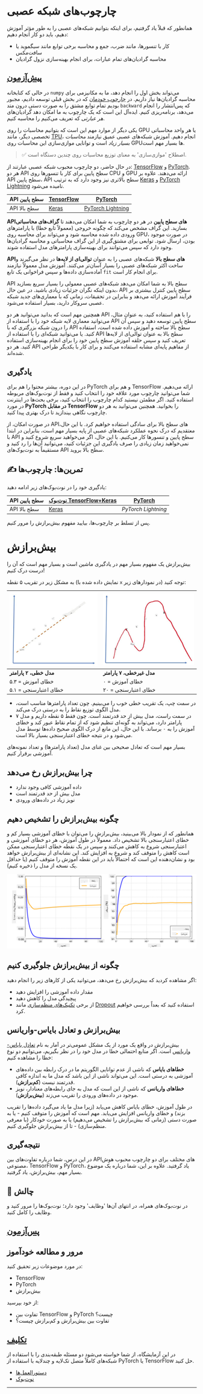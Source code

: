 <!--
CO_OP_TRANSLATOR_METADATA:
{
  "original_hash": "ddd216f558a255260a9374008002c971",
  "translation_date": "2025-09-23T12:33:04+00:00",
  "source_file": "lessons/3-NeuralNetworks/05-Frameworks/README.md",
  "language_code": "fa"
}
-->
# چارچوب‌های شبکه عصبی

همانطور که قبلاً یاد گرفتیم، برای اینکه بتوانیم شبکه‌های عصبی را به طور مؤثر آموزش دهیم، باید دو کار انجام دهیم:

* کار با تنسورها، مانند ضرب، جمع و محاسبه برخی توابع مانند سیگموید یا سافت‌مکس  
* محاسبه گرادیان‌های تمام عبارات، برای انجام بهینه‌سازی نزول گرادیان  

## [پیش‌آزمون](https://ff-quizzes.netlify.app/en/ai/quiz/9)

در حالی که کتابخانه `numpy` می‌تواند بخش اول را انجام دهد، ما به مکانیزمی برای محاسبه گرادیان‌ها نیاز داریم. در [چارچوب خودمان](../04-OwnFramework/OwnFramework.ipynb) که در بخش قبلی توسعه دادیم، مجبور بودیم تمام توابع مشتق را به صورت دستی درون متد `backward` که پس‌انتشار را انجام می‌دهد، برنامه‌ریزی کنیم. ایده‌آل این است که یک چارچوب به ما امکان دهد گرادیان‌های *هر عبارتی* که تعریف می‌کنیم را محاسبه کنیم.

یکی دیگر از موارد مهم این است که بتوانیم محاسبات را روی GPU یا هر واحد محاسباتی تخصصی دیگر، مانند [TPU](https://en.wikipedia.org/wiki/Tensor_Processing_Unit)، انجام دهیم. آموزش شبکه‌های عصبی عمیق نیازمند *محاسبات بسیار زیاد* است و توانایی موازی‌سازی این محاسبات روی GPU‌ها بسیار مهم است.

> ✅ اصطلاح 'موازی‌سازی' به معنای توزیع محاسبات روی چندین دستگاه است.

در حال حاضر، دو چارچوب محبوب شبکه عصبی عبارتند از: [TensorFlow](http://TensorFlow.org) و [PyTorch](https://pytorch.org/). هر دو API سطح پایین برای کار با تنسورها روی CPU و GPU ارائه می‌دهند. علاوه بر API سطح پایین، API سطح بالاتری نیز وجود دارد که به ترتیب [Keras](https://keras.io/) و [PyTorch Lightning](https://pytorchlightning.ai/) نامیده می‌شود.

API سطح پایین | [TensorFlow](http://TensorFlow.org) | [PyTorch](https://pytorch.org/)  
--------------|-------------------------------------|--------------------------------  
API سطح بالا | [Keras](https://keras.io/) | [PyTorch Lightning](https://pytorchlightning.ai/)  

**API‌های سطح پایین** در هر دو چارچوب به شما امکان می‌دهند تا **گراف‌های محاسباتی** بسازید. این گراف مشخص می‌کند که چگونه خروجی (معمولاً تابع خطا) با پارامترهای ورودی داده شده محاسبه شود و می‌تواند برای محاسبه روی GPU، در صورت موجود بودن، ارسال شود. توابعی برای مشتق‌گیری از این گراف محاسباتی و محاسبه گرادیان‌ها وجود دارد که سپس می‌توانند برای بهینه‌سازی پارامترهای مدل استفاده شوند.

**API‌های سطح بالا** شبکه‌های عصبی را به عنوان **توالی‌ای از لایه‌ها** در نظر می‌گیرند و ساخت اکثر شبکه‌های عصبی را بسیار آسان‌تر می‌کنند. آموزش مدل معمولاً نیازمند آماده‌سازی داده‌ها و سپس فراخوانی یک تابع `fit` برای انجام کار است.

API سطح بالا به شما امکان می‌دهد شبکه‌های عصبی معمولی را بسیار سریع بسازید بدون اینکه نگران جزئیات زیادی باشید. در عین حال، API سطح پایین کنترل بیشتری بر فرآیند آموزش ارائه می‌دهد و بنابراین در تحقیقات، زمانی که با معماری‌های جدید شبکه عصبی سروکار دارید، بسیار استفاده می‌شود.

همچنین مهم است که بدانید می‌توانید هر دو API را با هم استفاده کنید، به عنوان مثال، می‌توانید معماری لایه شبکه خود را با استفاده از API سطح پایین توسعه دهید و سپس آن را درون شبکه بزرگتری که با API سطح بالا ساخته و آموزش داده شده است، استفاده کنید. یا می‌توانید شبکه‌ای را با استفاده از API سطح بالا به عنوان توالی‌ای از لایه‌ها تعریف کنید و سپس حلقه آموزش سطح پایین خود را برای انجام بهینه‌سازی استفاده کنید. هر دو API از مفاهیم پایه‌ای مشابه استفاده می‌کنند و برای کار با یکدیگر طراحی شده‌اند.

## یادگیری

در این دوره، بیشتر محتوا را هم برای PyTorch و هم برای TensorFlow ارائه می‌دهیم. شما می‌توانید چارچوب مورد علاقه خود را انتخاب کنید و فقط از نوت‌بوک‌های مربوطه استفاده کنید. اگر مطمئن نیستید کدام چارچوب را انتخاب کنید، برخی بحث‌ها در اینترنت در مورد **PyTorch در مقابل TensorFlow** را بخوانید. همچنین می‌توانید به هر دو چارچوب نگاهی بیندازید تا درک بهتری پیدا کنید.

در صورت امکان، از API‌های سطح بالا برای سادگی استفاده خواهیم کرد. با این حال، معتقدیم که درک نحوه عملکرد شبکه‌های عصبی از پایه بسیار مهم است، بنابراین در ابتدا با API سطح پایین و تنسورها کار می‌کنیم. با این حال، اگر می‌خواهید سریع شروع کنید و نمی‌خواهید زمان زیادی را صرف یادگیری این جزئیات کنید، می‌توانید آن‌ها را رد کنید و مستقیماً به نوت‌بوک‌های API سطح بالا بروید.

## ✍️ تمرین‌ها: چارچوب‌ها

یادگیری خود را در نوت‌بوک‌های زیر ادامه دهید:

API سطح پایین | [نوت‌بوک TensorFlow+Keras](IntroKerasTF.ipynb) | [PyTorch](IntroPyTorch.ipynb)  
--------------|-------------------------------------|--------------------------------  
API سطح بالا | [Keras](IntroKeras.ipynb) | *PyTorch Lightning*  

پس از تسلط بر چارچوب‌ها، بیایید مفهوم بیش‌برازش را مرور کنیم.

# بیش‌برازش

بیش‌برازش یک مفهوم بسیار مهم در یادگیری ماشین است و بسیار مهم است که آن را درست درک کنیم!

به مشکل زیر در تقریب ۵ نقطه (نمایش داده شده با `x` در نمودارهای زیر) توجه کنید:

![خطی](../../../../../translated_images/overfit1.f24b71c6f652e59e6bed7245ffbeaecc3ba320e16e2221f6832b432052c4da43.fa.jpg) | ![بیش‌برازش](../../../../../translated_images/overfit2.131f5800ae10ca5e41d12a411f5f705d9ee38b1b10916f284b787028dd55cc1c.fa.jpg)  
-------------------------|--------------------------  
**مدل خطی، ۲ پارامتر** | **مدل غیرخطی، ۷ پارامتر**  
خطای آموزش = ۵.۳ | خطای آموزش = ۰  
خطای اعتبارسنجی = ۵.۱ | خطای اعتبارسنجی = ۲۰  

* در سمت چپ، یک تقریب خطی خوب را می‌بینیم. چون تعداد پارامترها مناسب است، مدل الگوی توزیع نقاط را به درستی درک می‌کند.  
* در سمت راست، مدل بیش از حد قدرتمند است. چون فقط ۵ نقطه داریم و مدل ۷ پارامتر دارد، می‌تواند به گونه‌ای تنظیم شود که از تمام نقاط عبور کند و خطای آموزش را به ۰ برساند. با این حال، این مانع از درک الگوی صحیح داده‌ها توسط مدل می‌شود و در نتیجه خطای اعتبارسنجی بسیار بالا است.  

بسیار مهم است که تعادل صحیحی بین غنای مدل (تعداد پارامترها) و تعداد نمونه‌های آموزشی برقرار کنیم.

## چرا بیش‌برازش رخ می‌دهد

  * داده آموزشی کافی وجود ندارد  
  * مدل بیش از حد قدرتمند است  
  * نویز زیاد در داده‌های ورودی  

## چگونه بیش‌برازش را تشخیص دهیم

همانطور که از نمودار بالا می‌بینید، بیش‌برازش را می‌توان با خطای آموزشی بسیار کم و خطای اعتبارسنجی بالا تشخیص داد. معمولاً در طول آموزش، هر دو خطای آموزشی و اعتبارسنجی شروع به کاهش می‌کنند و سپس در یک نقطه خطای اعتبارسنجی ممکن است کاهش را متوقف کند و شروع به افزایش کند. این نشانه‌ای از بیش‌برازش خواهد بود و نشان‌دهنده این است که احتمالاً باید در این نقطه آموزش را متوقف کنیم (یا حداقل یک نسخه از مدل را ذخیره کنیم).

![بیش‌برازش](../../../../../translated_images/Overfitting.408ad91cd90b4371d0a81f4287e1409c359751adeb1ae450332af50e84f08c3e.fa.png)

## چگونه از بیش‌برازش جلوگیری کنیم

اگر مشاهده کردید که بیش‌برازش رخ می‌دهد، می‌توانید یکی از کارهای زیر را انجام دهید:

 * مقدار داده آموزشی را افزایش دهید  
 * پیچیدگی مدل را کاهش دهید  
 * از برخی [تکنیک‌های منظم‌سازی](../../4-ComputerVision/08-TransferLearning/TrainingTricks.md) مانند [Dropout](../../4-ComputerVision/08-TransferLearning/TrainingTricks.md#Dropout) استفاده کنید که بعداً بررسی خواهیم کرد.  

## بیش‌برازش و تعادل بایاس-واریانس

بیش‌برازش در واقع یک مورد از یک مشکل عمومی‌تر در آمار به نام [تعادل بایاس-واریانس](https://en.wikipedia.org/wiki/Bias%E2%80%93variance_tradeoff) است. اگر منابع احتمالی خطا در مدل خود را در نظر بگیریم، می‌توانیم دو نوع خطا را مشاهده کنیم:

* **خطاهای بایاس** که ناشی از عدم توانایی الگوریتم ما در درک رابطه بین داده‌های آموزشی به درستی است. این می‌تواند ناشی از این باشد که مدل ما به اندازه کافی قدرتمند نیست (**کم‌برازش**).  
* **خطاهای واریانس** که ناشی از این است که مدل به جای رابطه‌های معنادار، نویز موجود در داده‌های ورودی را تقریب می‌زند (**بیش‌برازش**).  

در طول آموزش، خطای بایاس کاهش می‌یابد (زیرا مدل ما یاد می‌گیرد داده‌ها را تقریب بزند) و خطای واریانس افزایش می‌یابد. مهم است که آموزش را متوقف کنیم - یا به صورت دستی (زمانی که بیش‌برازش را تشخیص می‌دهیم) یا به صورت خودکار (با معرفی منظم‌سازی) - تا از بیش‌برازش جلوگیری کنیم.

## نتیجه‌گیری

در این درس، شما درباره تفاوت‌های بین API‌های مختلف برای دو چارچوب محبوب هوش مصنوعی، TensorFlow و PyTorch، یاد گرفتید. علاوه بر این، شما درباره یک موضوع بسیار مهم، بیش‌برازش، یاد گرفتید.

## 🚀 چالش

در نوت‌بوک‌های همراه، در انتهای آن‌ها 'وظایف' وجود دارد؛ نوت‌بوک‌ها را مرور کنید و وظایف را کامل کنید.

## [پس‌آزمون](https://ff-quizzes.netlify.app/en/ai/quiz/10)

## مرور و مطالعه خودآموز

در مورد موضوعات زیر تحقیق کنید:

- TensorFlow  
- PyTorch  
- بیش‌برازش  

از خود بپرسید:

- تفاوت بین TensorFlow و PyTorch چیست؟  
- تفاوت بین بیش‌برازش و کم‌برازش چیست؟  

## [تکلیف](lab/README.md)

در این آزمایشگاه، از شما خواسته می‌شود دو مسئله طبقه‌بندی را با استفاده از شبکه‌های کاملاً متصل تک‌لایه و چندلایه با استفاده از PyTorch یا TensorFlow حل کنید.

* [دستورالعمل‌ها](lab/README.md)  
* [نوت‌بوک](lab/LabFrameworks.ipynb)  

---

